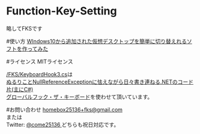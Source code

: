 # Function-Key-Setting
略してFKSです

#使い方
[WIndows10から追加された仮想デスクトップを簡単に切り替えれるソフトを作ってみた](http://qiita.com/homebox25136/items/444fd7a93f5f8a2dad7c)

#ライセンス
MITライセンス
  
[/FKS/KeyboardHook3.cs](https://github.com/homebox25136/Function-Key-Setting/blob/master/FKS/KeyboardHook3.cs)は  
[ぬるりことNullReferenceExceptionに怯えながら日々書き連ねる.NETのコード片(主にC#)  
グローバルフック・ザ・キーボード](http://blog.seesaa.jp/tb/7539988)を使わせて頂いています。

#お問い合わせ
homebox25136+fks@gmail.com  
または  
Twitter: [@come25136  ](https://twitter.com/come25136)
どちらも祝日対応です。
